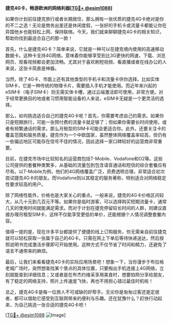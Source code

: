 **捷克4G卡，畅游欧洲的网络利器[[TG💪+ @esim1088](https://t.me/s/esim1088)]**

如果你计划前往捷克旅行或者长期居住，那么拥有一张优质的捷克4G卡绝对是你的不二之选！无论是商务出差还是休闲度假，一张好的手机卡或流量卡都能让你在异国他乡也能轻松上网、保持联络。今天，我们就来聊聊捷克4G卡的相关知识，帮助你找到最适合自己的那一款！

首先，什么是捷克4G卡？简单来说，它就是一种可以在捷克境内使用的高速移动数据卡。这种卡支持4G网络，意味着你能够享受到比3G更快的网速，下载、浏览网页、观看视频都会更加流畅。尤其对于喜欢刷短视频、看直播或者在线办公的人来说，这张卡简直是神器。

当然，除了4G卡，市面上还有其他类型的手机卡和流量卡供你选择。比如实体SIM卡，它是一种传统的物理卡片，需要插入手机才能使用。而近年来兴起的eSIM卡（电子SIM卡）则无需实体卡槽，通过云端激活即可使用，非常方便。对于经常更换目的地或者习惯用智能设备的人来说，eSIM卡无疑是一个更灵活的选择。

那么，如何挑选适合自己的捷克4G卡呢？首先，你需要考虑自己的需求。如果你只是短期旅行，可能一张预付费的流量卡就足够了；但如果你需要长时间使用，或者有频繁通话的需求，那么月租型的SIM卡可能会更适合你。此外，还要关注卡的覆盖范围和服务质量。捷克作为一个中欧国家，虽然整体网络覆盖率较高，但仍有一些偏远地区可能存在信号不佳的情况，因此选择一家口碑较好的运营商非常重要。

目前，在捷克市场中比较知名的运营商包括T-Mobile、Vodafone和O2等。这些公司提供的套餐种类繁多，从基础的流量包到包含语音通话和短信的综合套餐应有尽有。以T-Mobile为例，他们的4G网络覆盖广泛，资费透明合理，非常适合初次尝试捷克4G卡的朋友。而Vodafone则以其稳定的服务著称，特别适合对网络稳定性要求较高的用户。

除了网络性能外，价格也是大家关心的重点。一般来说，捷克的4G卡价格区间较大，从几十元到几百元不等。如果你是临时游客，可以选择购买短期流量卡，通常几天的使用时间就能满足需求。而对于计划在捷克停留较长时间的人群，则建议直接办理月租型SIM卡，这样不仅能享受更低的单价，还能根据个人情况调整套餐内容。

值得一提的是，现在许多平台都提供了便捷的线上订购服务，你无需亲自前往捷克就可以轻松获取一张属于自己的4G卡。只需在网上下单后等待快递送达，然后按照说明书完成激活步骤即可开始使用。这种方式不仅节省了时间和精力，还避免了语言不通带来的麻烦。

最后，让我们来看看捷克4G卡的实际应用场景吧！想象一下，当你漫步于布拉格老城广场时，突然想查找某个景点的具体位置，只要掏出手机连接上4G网络，立刻就能查到详细信息；又或者是在布杰约维采享用美食时，想要拍照分享给朋友，有了稳定的网络支持，照片上传速度飞快，再也不用担心错过最佳时机啦！

总之，捷克4G卡是每一位旅人不可或缺的好帮手。无论你是匆匆过客还是定居者，都可以借助它感受到互联网带来的便利与乐趣。还在犹豫什么？赶快行动起来，为自己挑选一张合适的捷克4G卡吧！

[[TG💪+ @esim1088](https://t.me/s/esim1088) ![Image](https://i.postimg.cc/4NQfJmqS/Snipaste-2025-05-13-00-14-12.png)]